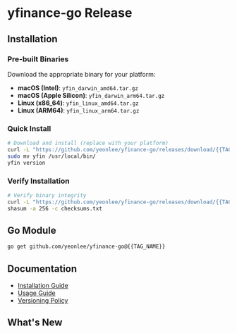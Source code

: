 # yfinance-go Release

## Installation

### Pre-built Binaries

Download the appropriate binary for your platform:

- **macOS (Intel)**: `yfin_darwin_amd64.tar.gz`
- **macOS (Apple Silicon)**: `yfin_darwin_arm64.tar.gz`
- **Linux (x86_64)**: `yfin_linux_amd64.tar.gz`
- **Linux (ARM64)**: `yfin_linux_arm64.tar.gz`

### Quick Install

```bash
# Download and install (replace with your platform)
curl -L "https://github.com/yeonlee/yfinance-go/releases/download/{{TAG_NAME}}/yfin_linux_amd64.tar.gz" | tar xz
sudo mv yfin /usr/local/bin/
yfin version
```

### Verify Installation

```bash
# Verify binary integrity
curl -L "https://github.com/yeonlee/yfinance-go/releases/download/{{TAG_NAME}}/checksums.txt" -o checksums.txt
shasum -a 256 -c checksums.txt
```

## Go Module

```bash
go get github.com/yeonlee/yfinance-go@{{TAG_NAME}}
```

## Documentation

- [Installation Guide](https://github.com/yeonlee/yfinance-go/blob/main/docs/install.md)
- [Usage Guide](https://github.com/yeonlee/yfinance-go/blob/main/docs/usage.md)
- [Versioning Policy](https://github.com/yeonlee/yfinance-go/blob/main/docs/versioning.md)

## What's New

